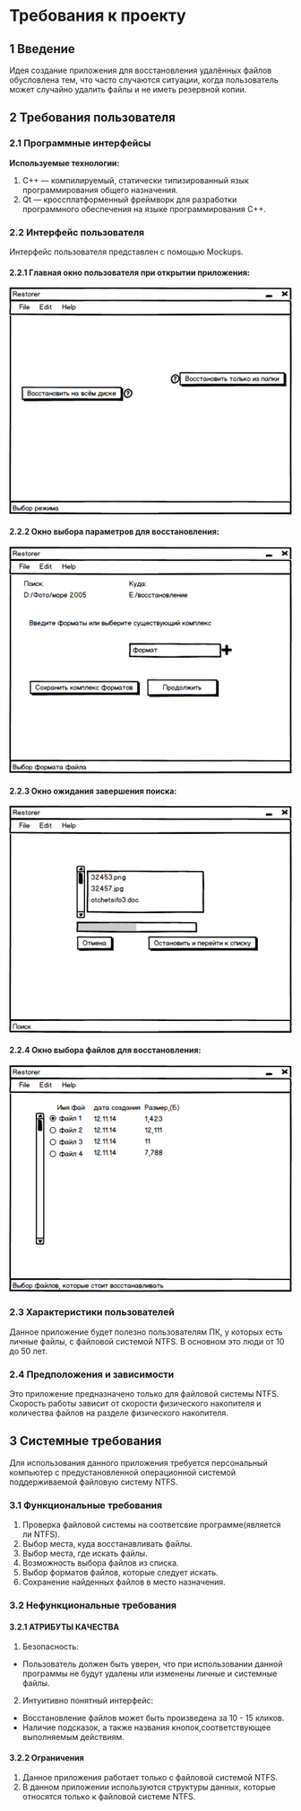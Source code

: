 # Требования к проекту
## 1 Введение
Идея создание приложения для восстановления удалённых файлов обусловлена тем, что часто случаются ситуации, когда пользователь может случайно удалить файлы и не иметь резервной копии. 
## 2 Требования пользователя
### 2.1 Программные интерфейсы
**Используемые технологии:**
1.	C++ — компилируемый, статически типизированный язык программирования общего назначения.
2.	Qt — кроссплатформенный фреймворк для разработки программного обеспечения на языке программирования C++.

### 2.2 Интерфейс пользователя
Интерфейс пользователя представлен с помощью Mockups.
#### 2.2.1 Главная окно пользователя при открытии приложения:
 ![Image alt](https://github.com/nickoliuzzz/Restorer/blob/master/Documents/Templates/Main.png)
#### 2.2.2 Окно выбора параметров для восстановления:
  ![Image alt](https://github.com/nickoliuzzz/Restorer/blob/master/Documents/Templates/Parametres.png)
#### 2.2.3 Окно ожидания завершения поиска:
  ![Image alt](https://github.com/nickoliuzzz/Restorer/blob/master/Documents/Templates/Progress.png)
#### 2.2.4 Окно выбора файлов для восстановления:
  ![Image alt](https://github.com/nickoliuzzz/Restorer/blob/master/Documents/Templates/ChoseFiles.png)
  
### 2.3 Характеристики пользователей
Данное приложение будет полезно пользователям ПК, у которых есть личные файлы, с файловой системой NTFS. В основном это люди от 10 до 50 лет.
### 2.4 Предположения и зависимости
Это приложение предназначено только для файловой системы NTFS. Скорость работы зависит от скорости физического накопителя и количества файлов на разделе физического накопителя.
## 3 Системные требования
Для использования данного приложения требуется персональный компьютер с предустановленной операционной системой поддерживаемой файловую систему NTFS.

### 3.1 Функциональные требования
1. Проверка файловой системы на соответсвие программе(является ли NTFS).
2. Выбор места, куда восстанавливать файлы.
3. Выбор места, где искать файлы.
4. Возможность выбора файлов из списка.
5. Выбор форматов файлов, которые следует искать.
6. Сохранение найденных файлов в место назначения.

### 3.2 Нефункциональные требования
#### 3.2.1 АТРИБУТЫ КАЧЕСТВА
1. Безопасность: 
* Пользователь должен быть уверен, что при использовании данной программы не будут удалены или изменены личные и системные файлы.
2. Интуитивно понятный интерфейс: 
* Восстановление файлов может быть произведена за 10 - 15 кликов.
* Наличие подсказок, а также названия кнопок,соответствующее выполняемым действиям.

#### 3.2.2 Ограничения
1. Данное приложения работает только с файловой системой NTFS. 
2. В данном приложении используются структуры данных, которые относятся только к файловой системе NTFS.








